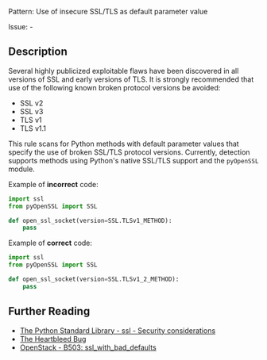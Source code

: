 Pattern: Use of insecure SSL/TLS as default parameter value

Issue: -

## Description

Several highly publicized exploitable flaws have been discovered in all
versions of SSL and early versions of TLS. It is strongly recommended that use
of the following known broken protocol versions be avoided:

  - SSL v2
  - SSL v3
  - TLS v1
  - TLS v1.1
  
This rule scans for Python methods with default parameter values that specify the use of broken SSL/TLS protocol versions. Currently,
detection supports methods using Python's native SSL/TLS support and the `pyOpenSSL` module.


Example of **incorrect** code:

```python
import ssl
from pyOpenSSL import SSL

def open_ssl_socket(version=SSL.TLSv1_METHOD):
    pass
```

Example of **correct** code:

```python
import ssl
from pyOpenSSL import SSL

def open_ssl_socket(version=SSL.TLSv1_2_METHOD):
    pass
```

## Further Reading

* [The Python Standard Library - ssl - Security considerations](https://docs.python.org/2/library/ssl.html#security-considerations)
* [The Heartbleed Bug](http://heartbleed.com/)
* [OpenStack - B503: ssl_with_bad_defaults](https://docs.openstack.org/developer/bandit/plugins/ssl_with_bad_defaults.html)
